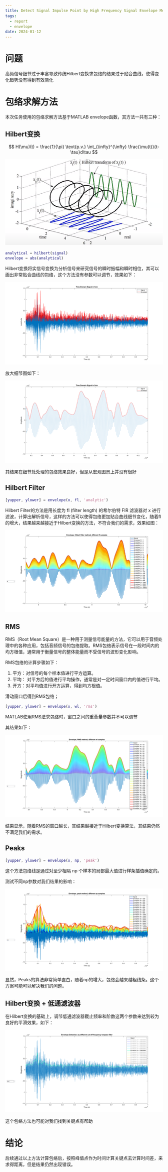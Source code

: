 ```yaml
---
title: Detect Signal Impulse Point by High Frequency Signal Envelope Method
tags:
  - report
  - envelope
date: 2024-01-12
---
```


# 问题

高频信号细节过于丰富导致传统Hilbert变换求包络的结果过于贴合曲线，使得变化趋势没有得到有效简化

# 包络求解方法

本次任务使用的包络求解方法基于MATLAB envelope函数，其方法一共有三种：

## Hilbert变换

$$
H(\mu)(t) = \frac{1}{\pi} \text{p.v.} \int_{\infty}^{\infty} \frac{\mu(t)}{t-\tau}d\tau
$$

![](signal_processing/algorithm/envelope/attachments/Pasted%20image%2020240102150350.png)

```MATLAB
analytical = hilbert(signal)
envelope = abs(analytical)
```

Hilbert变换将实信号变换为分析信号来研究信号的瞬时振幅和瞬时相位，其可以画出非常贴合曲线的包络，这个方法没有参数可以调节，效果如下：

![](research_career/UWB_about/report/attachments/untitled%2010.png)

放大细节图如下：

![](research_career/UWB_about/report/attachments/untitled%2011.png)

其结果在细节处处理的包络效果良好，但是从宏观图景上并没有很好


## Hilbert Filter

```MATLAB
[yupper, ylower] = envelope(x, fl, 'analytic')
```

Hilbert Filter的方法是用长度为 fl (filter length) 的希尔伯特 FIR 滤波器对 x 进行滤波，计算出解析信号，这样的方法可以使得包络更加贴合曲线细节变化，随着fl的增大，结果越来越接近于Hilbert变换的方法，不符合我们的需求，效果如图：

![](research_career/UWB_about/report/attachments/untitled%2012.png)

## RMS


RMS（Root Mean Square）是一种用于测量信号能量的方法，它可以用于音频处理中的各种应用，包括音频信号的包络提取。RMS包络表示信号在一段时间内的均方根值，通常用于衡量信号的整体能量而不受信号的波形变化影响。

RMS包络的计算步骤如下：

1. 平方：对信号的每个样本值进行平方运算。
2. 平均： 对平方后的值进行平均操作，通常是对一定时间窗口内的值进行平均。
3. 开方：对平均值进行开方运算，得到均方根值。

滑动窗口后得到RMS包络；

```MATLAB
[yupper, ylower] = envelope(x, wl, 'rms')
```

MATLAB使用RMS法求包络时，窗口之间的重叠量参数并不可以调节

其结果如下：

![](research_career/UWB_about/report/attachments/untitled%2013.png)

结果显示，随着RMS的窗口越长，其结果越接近于Hilbert变换算法，其结果仍然不满足我们的需求。


## Peaks

```MATLAB
[yupper, ylower] = envelope(x, np, 'peak')
```

 这个方法包络线是通过对至少相隔 np 个样本的局部最大值进行样条插值确定的。

测试不同np参数对我们结果的影响：


![](research_career/UWB_about/report/attachments/untitled%2014.png)

显然，Peaks的算法非常简单直白，随着np的增大，包络会越来越粗线条。这个方案可能可以解决我们的问题。


## Hilbert变换 + 低通滤波器

在Hilbert变换的基础上，调节低通滤波器截止频率和阶数这两个参数来达到较为良好的平滑效果，如下：

![](research_career/UWB_about/report/attachments/untitled%2015.png)

这个包络方法也可能对我们找到关键点有帮助


# 结论

后续通过以上方法计算包络后，按照峰值点作为时间计算关键点去计算时间差，来求得距离，但是结果仍然出现错误。
